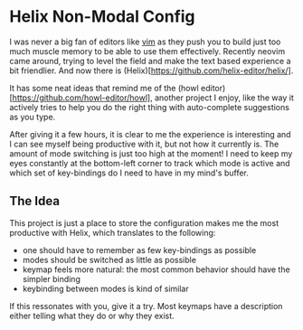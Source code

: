 # Helix Non-Modal Config

I was never a big fan of editors like [vim](https://www.vim.org/) as they push you to build just too much muscle memory 
to be able to use them effectively. Recently neovim came around, trying to level the field 
and make the text based experience a bit friendlier. And now there is (Helix)[https://github.com/helix-editor/helix/].

It has some neat ideas that remind me of the (howl editor)[https://github.com/howl-editor/howl],
another project I enjoy, like the way it actively tries to help you do the right thing with auto-complete
suggestions as you type.

After giving it a few hours, it is clear to me the experience is interesting and I can see
myself being productive with it, but not how it currently is. The amount of mode switching
is just too high at the moment! I need to keep my eyes constantly at the bottom-left corner
to track which mode is active and which set of key-bindings do I need to have in my mind's
buffer.

## The Idea

This project is just a place to store the configuration makes me the most productive with Helix, which translates
to the following:

- one should have to remember as few key-bindings as possible
- modes should be switched as little as possible 
- keymap feels more natural: the most common behavior should have the simpler binding
- keybinding between modes is kind of similar

If this ressonates with you, give it a try. Most keymaps have a description either telling what
they do or why they exist.
